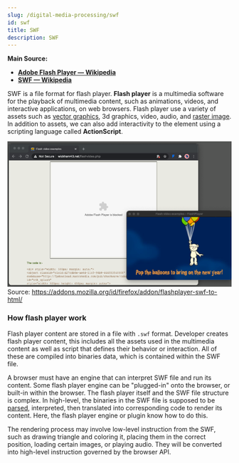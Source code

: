 ```yaml
---
slug: /digital-media-processing/swf
id: swf
title: SWF
description: SWF
---
```


**Main Source:**

- **[Adobe Flash Player — Wikipedia](https://en.wikipedia.org/wiki/Adobe_Flash_Player)**
- **[SWF — Wikipedia](https://en.wikipedia.org/wiki/SWF)**

SWF is a file format for flash player. **Flash player** is a multimedia software for the playback of multimedia content, such as animations, videos, and interactive applications, on web browsers. Flash player use a variety of assets such as [vector graphics](/computer-graphics/computer-images-part-1), 3d graphics, video, audio, and [raster image](/computer-graphics/computer-images-part-1). In addition to assets, we can also add interactivity to the element using a scripting language called **ActionScript**.

![Example of flash player animation](./flash-player-example.png)  
Source: https://addons.mozilla.org/id/firefox/addon/flashplayer-swf-to-html/

### How flash player work

Flash player content are stored in a file with `.swf` format. Developer creates flash player content, this includes all the assets used in the multimedia content as well as script that defines their behavior or interaction. All of these are compiled into binaries data, which is contained within the SWF file.

A browser must have an engine that can interpret SWF file and run its content. Some flash player engine can be "plugged-in" onto the browser, or built-in within the browser. The flash player itself and the SWF file structure is complex. In high-level, the binaries in the SWF file is supposed to be [parsed](/compilers-and-programming-languages/parsing), interpreted, then translated into corresponding code to render its content. Here, the flash player engine or plugin know how to do this.

The rendering process may involve low-level instruction from the SWF, such as drawing triangle and coloring it, placing them in the correct position, loading certain images, or playing audio. They will be converted into high-level instruction governed by the browser API.
